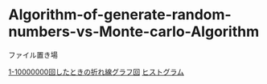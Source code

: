 # Algorithm-of-generate-random-numbers-vs-Monte-carlo-Algorithm

ファイル置き場

[1-10000000回したときの折れ線グラフ回](https://github.com/katsuta1104/Algorithm-of-generate-random-numbers-vs-Monte-carlo-Algorithm/blob/main/monte%20fact%20xylog%20big%20N.png)
[ヒストグラム]()
